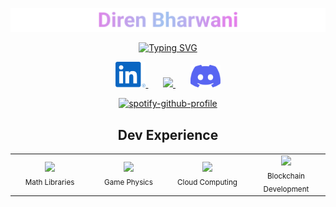 <p align="center">
    <img src="https://github.com/direnbharwani/direnbharwani/blob/main/assets/banner.png" style="max-width: 100%; height: auto;"/>
</p>

<p align="center">
    <a href="https://git.io/typing-svg">
        <img src="https://readme-typing-svg.demolab.com?font=JetBrains+Mono&pause=1000&color=FF8040&center=true&vCenter=true&random=false&width=600&lines=Software+Developer;Fresh+Graduate+from+DigiPen+Singapore;Always+curious" alt="Typing SVG" />
    </a>
</p>

<p align="center">
    <a href="https://www.linkedin.com/in/diren-bharwani/"> 
        <img src="https://github.com/direnbharwani/direnbharwani/blob/main/assets/icons/social/linkedin.svg" width="48px"/> 
    </a>
    &#8287;&#8287;&#8287;&#8287;&#8287;
    <a href="mailto:diren.bharwani@gmail.com"> 
        <img src="https://github.com/direnbharwani/direnbharwani/blob/main/assets/icons/social/gmail.svg" width="48px"/> 
    </a>
    &#8287;&#8287;&#8287;&#8287;&#8287;
    <a href="https://discord.com/users/231740170158866432"> 
        <img src="https://github.com/direnbharwani/direnbharwani/blob/main/assets/icons/social/discord.svg" width="48px"/> 
    </a>
</p>

<div align="center">
  <a href="https://spotify-github-profile.vercel.app/api/view?uid=cocomoose2196&redirect=true">
    <img src="https://spotify-github-profile.vercel.app/api/view?uid=cocomoose2196&cover_image=true&theme=novatorem&show_offline=true&background_color=121212&interchange=true&bar_color=53b14f&bar_color_cover=true" alt="spotify-github-profile">
  </a>
</div>

<h2 align="center">Dev Experience</h2>

<table border="0" width="100%">
  <tr>
    <td align="center" width="25%">
      <img src="https://i.giphy.com/media/v1.Y2lkPTc5MGI3NjExcHEwbnpmYTY3ZXFnaHZnZDg2dTFkM3Fld3o4MG9xcG5ocWVjb25pbiZlcD12MV9pbnRlcm5hbF9naWZfYnlfaWQmY3Q9Zw/WRQBXSCnEFJIuxktnw/giphy.gif" style="max-width: 100%; height: auto;"/>
      <br>
      <sub>Math Libraries</sub>
    </td>
    <td align="center" width="25%">
      <img src="https://i.giphy.com/media/v1.Y2lkPTc5MGI3NjExNDB3c3ljOHI3cDFsaWM0ajJxbGw0OG8yd295a2dhbnd2bmpzb2d3YyZlcD12MV9pbnRlcm5hbF9naWZfYnlfaWQmY3Q9Zw/peB7vUKdLX3oI/giphy.gif" style="max-width: 100%; height: auto;"/>
      <br>
      <sub>Game Physics</sub>
    </td>
    <td align="center" width="25%">
      <img src="https://i.giphy.com/media/v1.Y2lkPTc5MGI3NjExczBlbzhqOGg3YThncGVkbm93emNuOGd2em5iNWd5bzFrYXhiZ3NhbyZlcD12MV9pbnRlcm5hbF9naWZfYnlfaWQmY3Q9Zw/KeQJaXuGvio5yrBWka/giphy.gif" style="max-width: 100%; height: auto;"/>
      <br>
      <sub>Cloud Computing</sub>
    </td>
    <td align="center" width="25%">
      <img src="https://i.giphy.com/media/v1.Y2lkPTc5MGI3NjExczF4NzNza2s3cmtmdjI2NHhqOHBkMW83dzF4N3RlMm51YjVra2xvYiZlcD12MV9pbnRlcm5hbF9naWZfYnlfaWQmY3Q9Zw/trN9ht5RlE3Dcwavg2/giphy.gif" style="max-width: 100%; height: auto;"/>
      <br>
      <sub>Blockchain Development</sub>
    </td>
  </tr>
</table>


<!--
**direnbharwani/direnbharwani** is a ✨ _special_ ✨ repository because its `README.md` (this file) appears on your GitHub profile.

Here are some ideas to get you started:

- 🔭 I’m currently working on ...
- 🌱 I’m currently learning ...
- 👯 I’m looking to collaborate on ...
- 🤔 I’m looking for help with ...
- 💬 Ask me about ...
- 📫 How to reach me: ...
- 😄 Pronouns: ...
- ⚡ Fun fact: ...
-->
